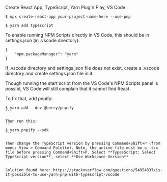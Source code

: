 Create React App, TypeScript, Yarn Plug'n'Play, VS Code

```
$ npx create-react-app your-project-name-here --use-pnp
```

```
$ yarn add typescript
```

To enable running NPM Scripts directly in VS Code, this should be in settings.json (in .vscode directory):

```
{
    "npm.packageManager": "yarn"
}
```

If .vscode directory and settings.json file does not exist, create a .vscode directory and create settings.json file in it.

Though running the start script from the VS Code's NPM Scripts panel is possibl, VS Code will still complain that it cannot find React.

To fix that, add pnpify:

````
$ yarn add --dev @berry/pnpify
```

Then run this:
```
$ yarn pnpify --sdk
```

Then change the TypeScript version by pressing Command+Shift+P (from menu: View > Command Palette). Note, the active file must be a .tsx file before pressing Command+Shift+P. Select **TypesScript: Select TypeScript version**, select **Use Workspace Version**


Solution found here: https://stackoverflow.com/questions/54954337/is-it-possible-to-use-yarn-pnp-with-typescript-vscode
````
